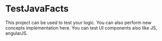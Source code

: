 # TestJavaFacts
This project can be used to test your logic. You can also perform new concepts implementation here.
You can test UI components also like JS, angularJS.
